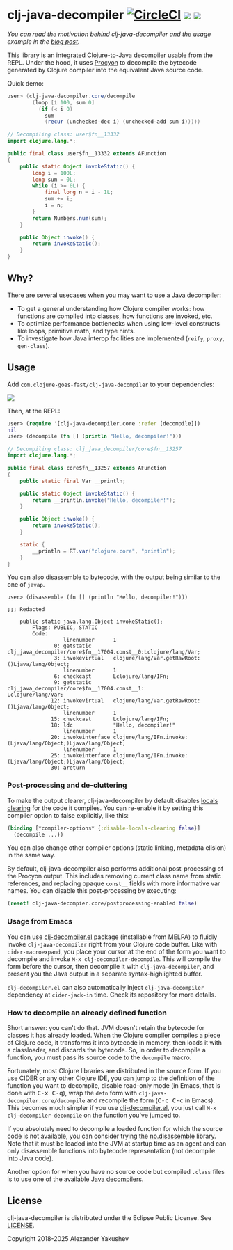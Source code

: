 # clj-java-decompiler [![CircleCI](https://img.shields.io/circleci/build/github/clojure-goes-fast/clj-java-decompiler/master.svg)](https://dl.circleci.com/status-badge/redirect/gh/clojure-goes-fast/clj-java-decompiler/tree/master) [![](https://img.shields.io/clojars/dt/com.clojure-goes-fast/clj-java-decompiler?color=teal)](https://clojars.org/com.clojure-goes-fast/clj-java-decompiler) [![](https://img.shields.io/badge/-changelog-blue.svg)](CHANGELOG.md)

_You can read the motivation behind clj-java-decompiler and the usage example in
the
[blog post](http://clojure-goes-fast.com/blog/introspection-tools-java-decompilers/)._

This library is an integrated Clojure-to-Java decompiler usable from the REPL.
Under the hood, it uses [Procyon](https://github.com/mstrobel/procyon) to
decompile the bytecode generated by Clojure compiler into the equivalent Java
source code.

Quick demo:

```java
user> (clj-java-decompiler.core/decompile
        (loop [i 100, sum 0]
          (if (< i 0)
            sum
            (recur (unchecked-dec i) (unchecked-add sum i)))))

// Decompiling class: user$fn__13332
import clojure.lang.*;

public final class user$fn__13332 extends AFunction
{
    public static Object invokeStatic() {
        long i = 100L;
        long sum = 0L;
        while (i >= 0L) {
            final long n = i - 1L;
            sum += i;
            i = n;
        }
        return Numbers.num(sum);
    }

    public Object invoke() {
        return invokeStatic();
    }
}
```

## Why?

There are several usecases when you may want to use a Java decompiler:

- To get a general understanding how Clojure compiler works: how functions are
  compiled into classes, how functions are invoked, etc.
- To optimize performance bottlenecks when using low-level constructs like
  loops, primitive math, and type hints.
- To investigate how Java interop facilities are implemented (`reify`, `proxy`,
  `gen-class`).

## Usage

Add `com.clojure-goes-fast/clj-java-decompiler` to your dependencies:

[![](https://clojars.org/com.clojure-goes-fast/clj-java-decompiler/latest-version.svg)](https://clojars.org/com.clojure-goes-fast/clj-java-decompiler)

Then, at the REPL:

```clojure
user> (require '[clj-java-decompiler.core :refer [decompile]])
nil
user> (decompile (fn [] (println "Hello, decompiler!")))
```

```java
// Decompiling class: clj_java_decompiler/core$fn__13257
import clojure.lang.*;

public final class core$fn__13257 extends AFunction
{
    public static final Var __println;

    public static Object invokeStatic() {
        return __println.invoke("Hello, decompiler!");
    }

    public Object invoke() {
        return invokeStatic();
    }

    static {
        __println = RT.var("clojure.core", "println");
    }
}
```

You can also disassemble to bytecode, with the output being similar to the one
of `javap`.

```
user> (disassemble (fn [] (println "Hello, decompiler!")))

;;; Redacted

    public static java.lang.Object invokeStatic();
        Flags: PUBLIC, STATIC
        Code:
                  linenumber      1
               0: getstatic       clj_java_decompiler/core$fn__17004.const__0:Lclojure/lang/Var;
               3: invokevirtual   clojure/lang/Var.getRawRoot:()Ljava/lang/Object;
                  linenumber      1
               6: checkcast       Lclojure/lang/IFn;
               9: getstatic       clj_java_decompiler/core$fn__17004.const__1:
Lclojure/lang/Var;
              12: invokevirtual   clojure/lang/Var.getRawRoot:()Ljava/lang/Object;
                  linenumber      1
              15: checkcast       Lclojure/lang/IFn;
              18: ldc             "Hello, decompiler!"
                  linenumber      1
              20: invokeinterface clojure/lang/IFn.invoke:(Ljava/lang/Object;)Ljava/lang/Object;
                  linenumber      1
              25: invokeinterface clojure/lang/IFn.invoke:(Ljava/lang/Object;)Ljava/lang/Object;
              30: areturn
```

### Post-processing and de-cluttering

To make the output clearer, clj-java-decompiler by default disables [locals
clearing](https://clojuredocs.org/clojure.core/*compiler-options*) for the code
it compiles. You can re-enable it by setting this compiler option to false
explicitly, like this:

```clj
(binding [*compiler-options* {:disable-locals-clearing false}]
  (decompile ...))
```

You can also change other compiler options (static linking, metadata elision) in
the same way.

By default, clj-java-decompiler also performs additional post-processing of the
Procyon output. This includes removing current class name from static
references, and replacing opaque `const__` fields with more informative var
names. You can disable this post-processing by executing:

```clj
(reset! clj-java-decompier.core/postprocessing-enabled false)
```

### Usage from Emacs

You can use [clj-decompiler.el](https://github.com/bsless/clj-decompiler.el)
package (installable from MELPA) to fluidly invoke `clj-java-decompiler` right
from your Clojure code buffer. Like with `cider-macroexpand`, you place your
cursor at the end of the form you want to decompile and invoke `M-x
clj-decompiler-decompile`. This will compile the form before the cursor, then
decompile it with `clj-java-decompiler`, and present you the Java output in a
separate syntax-highlighted buffer.

`clj-decompiler.el` can also automatically inject `clj-java-decompiler`
dependency at `cider-jack-in` time. Check its repository for more details.

### How to decompile an already defined function

Short answer: you can't do that. JVM doesn't retain the bytecode for classes it
has already loaded. When the Clojure compiler compiles a piece of Clojure code,
it transforms it into bytecode in memory, then loads it with a classloader, and
discards the bytecode. So, in order to decompile a function, you must pass its
source code to the `decompile` macro.

Fortunately, most Clojure libraries are distributed in the source form. If you
use CIDER or any other Clojure IDE, you can jump to the definition of the
function you want to decompile, disable read-only mode (in Emacs, that is done
with <kbd>C-x C-q</kbd>), wrap the `defn` form with
`clj-java-decompiler.core/decompile` and recompile the form (<kbd>C-c C-c</kbd>
in Emacs). This becomes much simpler if you use
[clj-decompiler.el](https://github.com/bsless/clj-decompiler.el), you just call
`M-x clj-decompiler-decompile` on the function you've jumped to.

If you absolutely need to decompile a loaded function for which the source code
is not available, you can consider trying the
[no.disassemble](https://github.com/gtrak/no.disassemble) library. Note that it
must be loaded into the JVM at startup time as an agent and can only disassemble
functions into bytecode representation (not decompile into Java code).

Another option for when you have no source code but compiled `.class` files is
to use one of the available [Java
decompilers](http://clojure-goes-fast.com/blog/introspection-tools-java-decompilers/).

## License

clj-java-decompiler is distributed under the Eclipse Public License.
See [LICENSE](LICENSE).

Copyright 2018-2025 Alexander Yakushev
